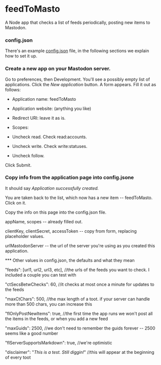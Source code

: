 # feedToMasto

A Node app that checks a list of feeds periodically, posting new items to Mastodon.

### config.json

There's an example <a href="https://github.com/scripting/feedToMasto/blob/main/config.json">config.json</a> file, in the following sections we explain how to set it up. 

### Create a new app on your Mastodon server.

Go to preferences, then Development. You'll see a possibly empty list of applications. Click the <i>New application</i> button. A form appears. Fill it out as follows:

* Application name: feedToMasto

* Application website: (anything you like)

* Redirect URI: leave it as is.

* Scopes: 

- Uncheck read. Check read:accounts.

- Uncheck write. Check write:statuses.

- Uncheck follow.

Click Submit.

### Copy info from the application page into config.jsone

It should say <i>Application successfully created.</i>

You are taken back to the list, which now has a new item -- feedToMasto. Click on it. 

Copy the info on this page into the config.json file. 

appName, scopes -- already filled out.

clientKey, clientSecret, accessToken -- copy from form, replacing placeholder values.

urlMastodonServer -- the url of the server you're using as you created this application.

*** Other values in config.json, the defaults and what they mean

"feeds": [url1, url2, url3, etc], //the urls of the feeds you want to check. I included a couple you can test with

"ctSecsBetwChecks": 60, //it checks at most once a minute for updates to the feeds

"maxCtChars": 500, //the max length of a toot. if your server can handle more than 500 chars, you can increase this

"flOnlyPostNewItems": true, //the first time the app runs we won't post all the items in the feeds, or when you add a new feed

"maxGuids": 2500, //we don't need to remember the guids forever -- 2500 seems like a good number

"flServerSupportsMarkdown": true, //we're optimistic

"disclaimer": "*This is a test. Still diggin!*" //this will appear at the beginning of every toot

